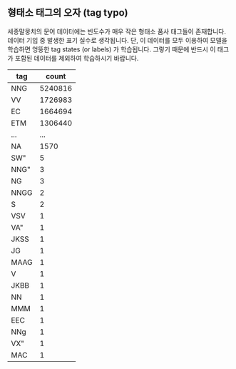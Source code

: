 ## 형태소 태그의 오자 (tag typo)

세종말뭉치의 문어 데이터에는 빈도수가 매우 작은 형태소 품사 태그들이 존재합니다. 데이터 기입 중 발생한 표기 실수로 생각됩니다. 단, 이 데이터를 모두 이용하여 모델을 학습하면 엉뚱한 tag states (or labels) 가 학습됩니다. 그렇기 때문에 반드시 이 태그가 포함된 데이터를 제외하여 학습하시기 바랍니다.

| tag | count |
| --- | --- |
| NNG | 5240816 |
| VV | 1726983 |
| EC | 1664694 |
| ETM | 1306440 |
| ... | ... |
| NA | 1570 |
| SW" | 5 |
| NNG" | 3 |
| NG | 3 |
| NNGG | 2 |
| S | 2 |
| VSV | 1 |
| VA" | 1 |
| JKSS | 1 |
| JG | 1 |
| MAAG | 1 |
| V | 1 |
| JKBB | 1 |
| NN | 1 |
| MMM | 1 |
| EEC | 1 |
| NNg | 1 |
| VX" | 1 |
| MAC | 1 |